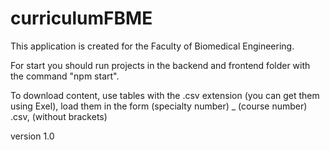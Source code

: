 # curriculumFBME


This application is created for the Faculty of Biomedical Engineering.

For start you should run projects in the backend and frontend folder with the command "npm start".

To download content, use tables with the .csv extension (you can get them using Exel), load them in the form (specialty number) _ (course number) .csv, (without brackets)


version 1.0

